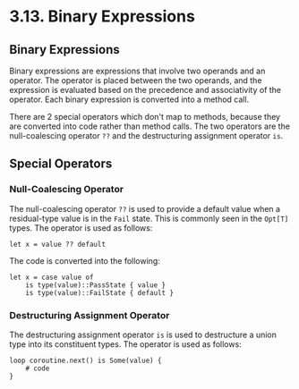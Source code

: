# 3.13. Binary Expressions

<primary-label ref="header-label"/>

<secondary-label ref="doc-wip"/>

## Binary Expressions

Binary expressions are expressions that involve two operands and an operator. The operator is placed between the two
operands, and the expression is evaluated based on the precedence and associativity of the operator. Each binary
expression is converted into a method call.

There are 2 special operators which don't map to methods, because they are converted into code rather than method calls.
The two operators are the null-coalescing operator `??` and the destructuring assignment operator `is`.

## Special Operators

### Null-Coalescing Operator

The null-coalescing operator `??` is used to provide a default value when a residual-type value is in the `Fail` state.
This is commonly seen in the `Opt[T]` types. The operator is used as follows:

```
let x = value ?? default
```

The code is converted into the following:

```
let x = case value of
    is type(value)::PassState { value }
    is type(value)::FailState { default }
```

### Destructuring Assignment Operator

The destructuring assignment operator `is` is used to destructure a union type into its constituent types. The operator
is used as follows:

```
loop coroutine.next() is Some(value) {
    # code
}
```
